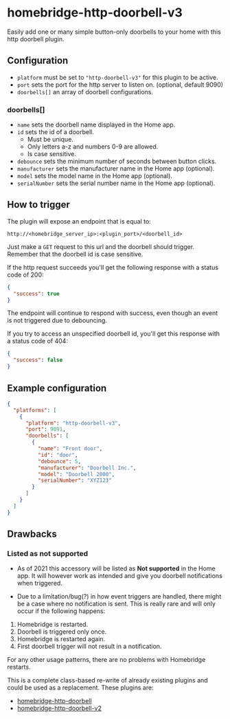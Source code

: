# homebridge-http-doorbell-v3
Easily add one or many simple button-only doorbells to your home with this http doorbell plugin.

## Configuration
* ```platform``` must be set to ```"http-doorbell-v3"``` for this plugin to be active.
* ```port``` sets the port for the http server to listen on. (optional, default 9090)
* ```doorbells[]``` an array of doorbell configurations.

### doorbells[]
* ```name``` sets the doorbell name displayed in the Home app.
* ```id``` sets the id of a doorbell.
    * Must be unique.
    * Only letters a-z and numbers 0-9 are allowed.
    * Is case sensitive.
* ```debounce``` sets the minimum number of seconds between button clicks. 
* ```manufacturer``` sets the manufacturer name in the Home app (optional).
* ```model``` sets the model name in the Home app (optional).
* ```serialNumber``` sets the serial number name in the Home app (optional).

## How to trigger
The plugin will expose an endpoint that is equal to:

```http://<homebridge_server_ip>:<plugin_port>/<doorbell_id>```

Just make a ```GET``` request to this url and the doorbell should trigger. 
Remember that the doorbell id is case sensitive.

If the http request succeeds you'll get the following response with a status code of 200:

```json
{
  "success": true
}
```
The endpoint will continue to respond with success, even though an event is not triggered due to debouncing.

If you try to access an unspecified doorbell id, you'll get this response with a status code of 404:

```json
{
  "success": false
}
```


## Example configuration 
```json
{
  "platforms": [
    {
      "platform": "http-doorbell-v3",
      "port": 9091,
      "doorbells": [
        {
          "name": "Front door",
          "id": "door",
          "debounce": 5,
          "manufacturer": "Doorbell Inc.",
          "model": "Doorbell 2000",
          "serialNumber": "XYZ123"
        }
      ]
    }
  ]
}
```

## Drawbacks
### Listed as not supported
* As of 2021 this accessory will be listed as **Not supported** in the Home app. It will however work as intended and give you doorbell notifications when triggered.

* Due to a limitation/bug(?) in how event triggers are handled, there might be a case where no notification is sent. This is really rare and will only occur if the following happens:
1) Homebridge is restarted.
2) Doorbell is triggered only once.
3) Homebridge is restarted again.
4) First doorbell trigger will not result in a notification.

For any other usage patterns, there are no problems with Homebridge restarts.

This is a complete class-based re-write of already existing plugins and could be used as a replacement.
These plugins are:
* [homebridge-http-doorbell](https://www.npmjs.com/package/homebridge-http-doorbell)
* [homebridge-http-doorbell-v2](https://www.npmjs.com/package/homebridge-http-doorbell-v2)
